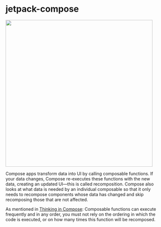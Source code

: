 # jetpack-compose

<img width="480" src="https://developer.android.com/codelabs/jetpack-compose-basics/img/e3914108b7082ac0.gif">

Compose apps transform data into UI by calling composable functions. If your data changes, Compose re-executes these functions with the new data, creating an updated UI—this is called recomposition. Compose also looks at what data is needed by an individual composable so that it only needs to recompose components whose data has changed and skip recomposing those that are not affected.

As mentioned in [Thinking in Compose](https://developer.android.com/jetpack/compose/mental-model#recomposition):
Composable functions can execute frequently and in any order, you must not rely on the ordering in which the code is executed, or on how many times this function will be recomposed.
